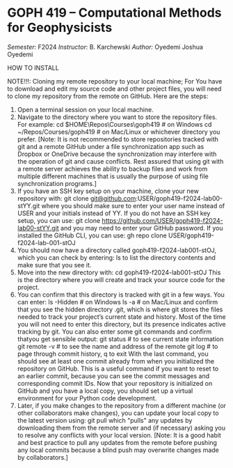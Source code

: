 # GOPH 419 – Computational Methods for Geophysicists

*Semester:* F2024
*Instructor:* B. Karchewski
*Author:* Oyedemi Joshua Oyedemi

HOW TO INSTALL

NOTE!!!: Cloning my remote repository to your local machine;
For You have to download and edit my source code and other project files, you will need to clone my repository from the remote on GitHub.
Here are the steps:

1. Open a terminal session on your local machine.
2. Navigate to the directory where you want to store the repository files.
For example:
cd $HOME\Repos\Courses\goph419 # on Windows
cd ~/Repos/Courses/goph419 # on Mac/Linux or whichever directory you prefer. [Note: It is not recommended to store repositories tracked with git and a remote GitHub under a file synchronization
app such as Dropbox or OneDrive because the synchronization may interfere with the operation of git and cause conflicts. Rest assured that using git with a remote server achieves the ability to backup files and work from multiple different machines that is usually the purpose of using file synchronization programs.]
3. If you have an SSH key setup on your machine, clone your new repository with:
git clone <git@github.com>:USER/goph419-f2024-lab00-stYY.git
where you should make sure to enter your user name instead of USER and your
initials instead of YY.
If you do not have an SSH key setup, you can use:
git clone <https://github.com/USER/goph419-f2024-lab00-stYY.git>
and you may need to enter your GitHub password.
If you installed the GitHub CLI, you can use:
gh repo clone USER/goph419-f2024-lab-001-stOJ
4. You should now have a directory called goph419-f2024-lab001-stOJ,
which you can check by entering:
ls
to list the directory contents and make sure that you see it.
5. Move into the new directory with:
cd goph419-f2024-lab001-stOJ
This is the directory where you will create and track your source code for the project.
6. You can confirm that this directory is tracked with git in a few ways. You can enter:
ls -Hidden # on Windows
ls -a # on Mac/Linux
and confirm that you see the hidden directory .git, which is where git stores
the files needed to track your project’s current state and history. Most of the
time you will not need to enter this directory, but its presence indicates active
tracking by git. You can also enter some git commands and confirm thatyou get sensible output:
git status # to see current state information
git remote -v # to see the name and address of the remote
git log # to page through commit history, q to exit
With the last command, you should see at least one commit already from when
you initialized the repository on GitHub. This is a useful command if you want
to reset to an earlier commit, because you can see the commit messages and
corresponding commit IDs. Now that your repository is initialized on GitHub
and you have a local copy, you should set up a virtual environment for your
Python code development.
7. Later, if you make changes to the repository from a different machine (or other
collaborators make changes), you can update your local copy to the latest
version using:
git pull
which "pulls" any updates by downloading them from the remote server and (if
necessary) asking you to resolve any conflicts with your local version. [Note:
It is a good habit and best practice to pull any updates from the remote before
pushing any local commits because a blind push may overwrite changes made
by collaborators.]
